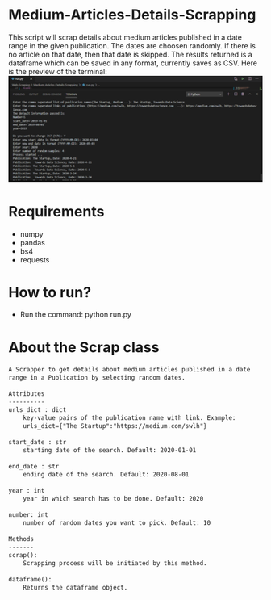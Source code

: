 # Medium-Articles-Details-Scrapping
This script will scrap details about medium articles published in a date range in the given publication. The dates are choosen randomly. If there is no article on that date, then that date is skipped. The results returned is a dataframe which can be saved in any format, currently saves as CSV. Here is the preview of the terminal:
![](terminal-preview.PNG)

# Requirements
- numpy
- pandas
- bs4
- requests

# How to run?
- Run the command: python run.py

# About the Scrap class
    A Scrapper to get details about medium articles published in a date range in a Publication by selecting random dates.

    Attributes
    ----------
    urls_dict : dict
        key-value pairs of the publication name with link. Example:
        urls_dict={"The Startup":"https://medium.com/swlh"}

    start_date : str
        starting date of the search. Default: 2020-01-01

    end_date : str
        ending date of the search. Default: 2020-08-01

    year : int
        year in which search has to be done. Default: 2020

    number: int
        number of random dates you want to pick. Default: 10

    Methods
    -------
    scrap():
        Scrapping process will be initiated by this method.

    dataframe():
        Returns the dataframe object.

